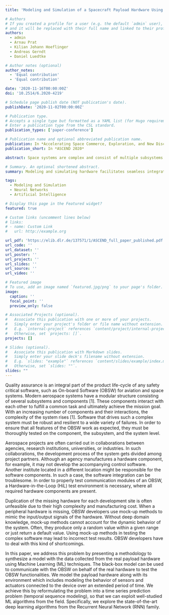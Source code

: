 ```yaml
---
title: 'Modeling and Simulation of a Spacecraft Payload Hardware Using Machine Learning Techniques'

# Authors
# If you created a profile for a user (e.g. the default `admin` user), write the username (folder name) here
# and it will be replaced with their full name and linked to their profile.
authors:
  - admin
  - Arnau Prat
  - Kilian Johann Hoeflinger
  - Andreas Gerndt
  - Daniel Luedtke

# Author notes (optional)
author_notes:
  - 'Equal contribution'
  - 'Equal contribution'

date: '2020-11-16T00:00:00Z'
doi: '10.2514/6.2020-4219'

# Schedule page publish date (NOT publication's date).
publishDate: '2020-11-02T00:00:00Z'

# Publication type.
# Accepts a single type but formatted as a YAML list (for Hugo requirements).
# Enter a publication type from the CSL standard.
publication_types: ['paper-conference']

# Publication name and optional abbreviated publication name.
publication: In *Accelerating Space Commerce, Exploration, and New Discovery Conference, ASCEND 2020*
publication_short: In *ASCEND 2020*

abstract: Space systems are complex and consist of multiple subsystems. Research and development teams of such complex systems are usually distributed among various institutions and space agencies. This affects the quality of the On-board Software (OBSW) since testing it without having all required subsystems at the software development site can be troublesome. In this paper, we present a data-driven method which can be used to synthesize parts of a system or even an entire system as a black-box model. We exploit the data collected from the real hardware to derive a model using a Machine Learning (ML) algorithm. The proposed model can easily be distributed among development teams and is dedicated to emulate the system for testing the OBSW.

# Summary. An optional shortened abstract.
summary: Modeling and simulating hardware facilitates seamless integration of the model into continuous integration (CI) pipelines, enabling rigorous testing of onboard software throughout the development lifecycle. This approach eliminates the necessity for expensive physical hardware in the loop, thereby enhancing efficiency and reducing development time. In this paper, we investigate the capabilities and limitations of recurrent neural networks in accurately modeling physical hardware systems using a purely data-driven approach.

tags:
  - Modeling and Simulation
  - Neural Networks
  - Artificial Intelligence

# Display this page in the Featured widget?
featured: true

# Custom links (uncomment lines below)
# links:
# - name: Custom Link
#   url: http://example.org

url_pdf: 'https://elib.dlr.de/137571/1/ASCEND_full_paper_published.pdf'
url_code: ''
url_dataset: ''
url_poster: ''
url_project: ''
url_slides: ''
url_source: ''
url_video: ''

# Featured image
# To use, add an image named `featured.jpg/png` to your page's folder.
image:
  caption: ''
  focal_point: ''
  preview_only: false

# Associated Projects (optional).
#   Associate this publication with one or more of your projects.
#   Simply enter your project's folder or file name without extension.
#   E.g. `internal-project` references `content/project/internal-project/index.md`.
#   Otherwise, set `projects: []`.
projects: []

# Slides (optional).
#   Associate this publication with Markdown slides.
#   Simply enter your slide deck's filename without extension.
#   E.g. `slides: "example"` references `content/slides/example/index.md`.
#   Otherwise, set `slides: ""`.
slides: ""
---
```


<!--
{{% callout note %}}
Click the _Cite_ button to download citation.
{{% /callout %}}

{{% callout note %}}
Click the _Slides_ button to download the paper.
{{% /callout %}}
-->

Quality assurance is an integral part of the product life-cycle of any safety critical software, such as On-board Software (OBSW) for aviation and space systems. Modern aerospace systems have a modular structure consisting of several subsystems and components [1]. These components interact with each other to fulfill a common task and ultimately achieve the mission goal. With an increasing number of components and their interactions, the complexity of the system rises [1]. Software that drives such a complex system must be robust and resilient to a wide variety of failures. In order to ensure that all features of the OBSW work as expected, they must be thoroughly tested on the component, the subsystem, and the system level. 

Aerospace projects are often carried out in collaborations between agencies, research institutions, universities, or industries. In such collaborations, the development process of the system gets divided among project partners. Although an agency manufactures a hardware component, for example, it may not develop the accompanying control software. Another institute located in a different location might be responsible for the software components. In such a case, the software integration can be troublesome. In order to properly test communication modules of an OBSW, a Hardware-in-the-Loop (HiL) test environment is necessary, where all required hardware components are present. 

Duplication of the missing hardware for each development site is often unfeasible due to their high complexity and manufacturing cost. When a peripheral hardware is missing, OBSW developers use mock-up methods to mimic the input/output signals of the hardware. Without deep domain knowledge, mock-up methods cannot account for the dynamic behavior of the system. Often, they produce only a random value within a given range or just return a default value. Using mock-up methods in testing the complex software may lead to incorrect test results. OBSW developers have to deal with this kind of shortcomings.

In this paper, we address this problem by presenting a methodology to synthesize a model with the data collected from the real payload hardware using Machine Learning (ML) techniques. The black-box model can be used to communicate with the OBSW on behalf of the real hardware to test the OBSW functionalities. We model the payload hardware along with its environment which includes modeling the behavior of sensors and actuators connected to the device over an extended period of time. We achieve this by reformulating the problem into a time series prediction problem (temporal sequence modeling), so that we can exploit well-studied ML algorithms from the field. Specifically, we explore the state-of-the-art deep learning algorithms from the Recurrent Neural Network (RNN) family.


